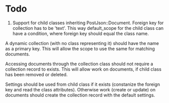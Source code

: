 # Todo

1. Support for child classes inheriting PostJson::Document.
Foreign key for collection has to be 'text'. This way default_scope for the child class can have a condition, where foreign key should equal the class name.

A dynamic collection (with no class representing it) should have the name as a primary key. This will allow the scope to use the same for matching documents.

Accessing documents through the collection class should not require a collection record to exists. This will allow work on documents, if child class has been removed or deleted.

Settings should be used from child class if it exists (constanize the foreign key and read the class attributes). Otherwise work (create or update) on documents should create the collection record with the default settings.
